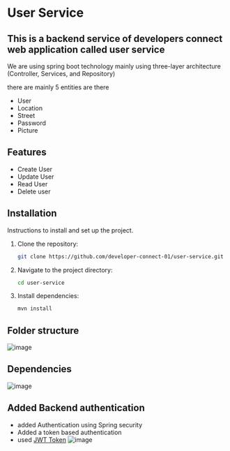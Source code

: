 # User Service

## This is a backend service  of developers connect web application called user service 

We are using spring boot technology mainly using three-layer architecture (Controller, Services, and Repository)

there are mainly 5 entities are there
- User
- Location
- Street
- Password
- Picture

## Features

- Create User
- Update User
- Read User
- Delete user

## Installation

Instructions to install and set up the project.

1. Clone the repository:
   ```bash
   git clone https://github.com/developer-connect-01/user-service.git
   ```
2. Navigate to the project directory:
   ```bash
   cd user-service
   ```
3. Install dependencies:
   ```bash
   mvn install
   ```
## Folder structure
![image](https://github.com/developer-connect-01/user-service/assets/25847404/434c725b-9e43-47c8-9726-636d6531b044)

## Dependencies
![image](https://github.com/user-attachments/assets/2ad24381-2e8c-415f-8417-61b8e45860d0)



## Added Backend authentication
- added Authentication using Spring security
- Added a token based authentication
- used [JWT Token](https://jwt.io/) ![image](https://github.com/developer-connect-01/user-service/assets/25847404/a372e9d3-1c6d-4dd2-a0b7-6e811f863fa0)
